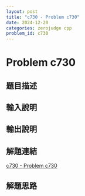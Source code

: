 ```yaml
---
layout: post
title: "c730 - Problem c730"
date: 2024-12-20
categories: zerojudge cpp
problem_id: c730
---
```


# Problem c730

## 題目描述



## 輸入說明



## 輸出說明



## 解題連結

[c730 - Problem c730](https://zerojudge.tw/ShowProblem?problemid=c730)

## 解題思路

